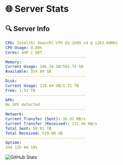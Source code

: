 # 🌐 Server Stats
## 🔍 Server Info
```yaml
CPU: Intel(R) Xeon(R) CPU E5-2699 v4 @ 1263.60MHz
CPU Usage: 0.80%
Cores: 44P | 88T
-----------------------------------
Memory:
Current Usage: 146.24 GB/503.74 GB
Available: 354.04 GB
-----------------------------------
Disk:
Current Usage: 110.64 GB/1.71 TB
Free: 1.52 TB
-----------------------------------
GPU:
No GPU detected
-----------------------------------
Network:
Current Transfer (Sent): 36.81 MB/s
Current Transfer (Received): 131.49 KB/s
Total Sent: 59.81 TB
Total Received: 529.00 GB
-----------------------------------
Uptime:
34d 12h 0m 19s
```
![GitHub Stats](https://img.shields.io/badge/Updated-2025-04-11_09:23:08-blue)